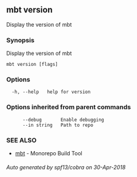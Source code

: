 ## mbt version

Display the version of mbt

### Synopsis


Display the version of mbt

```
mbt version [flags]
```

### Options

```
  -h, --help   help for version
```

### Options inherited from parent commands

```
      --debug       Enable debugging
      --in string   Path to repo
```

### SEE ALSO
* [mbt](mbt.md)	 - Monorepo Build Tool

###### Auto generated by spf13/cobra on 30-Apr-2018
